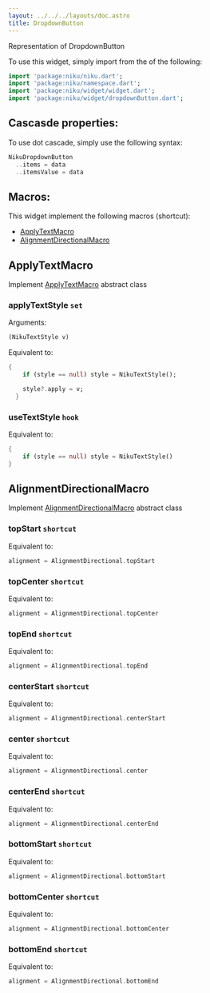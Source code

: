 ```yaml
---
layout: ../../../layouts/doc.astro
title: DropdownButton
---
```

Representation of DropdownButton


To use this widget, simply import from the of the following:
```dart
import 'package:niku/niku.dart';
import 'package:niku/namespace.dart';
import 'package:niku/widget/widget.dart';
import 'package:niku/widget/dropdownButton.dart';
```

## Cascasde properties:
To use dot cascade, simply use the following syntax:

```dart
NikuDropdownButton
  ..items = data
  ..itemsValue = data
```

## Macros:
This widget implement the following macros (shortcut):
- [ApplyTextMacro](/docs/macros/applyText)
- [AlignmentDirectionalMacro](/docs/macros/alignmentDirectional)

## ApplyTextMacro
Implement [ApplyTextMacro](/docs/macros/applyText) abstract class

### applyTextStyle `set`

Arguments:
```dart
(NikuTextStyle v) 
```

Equivalent to:
```dart
{
    if (style == null) style = NikuTextStyle();

    style?.apply = v;
  }
```

### useTextStyle `hook`

Equivalent to:
```dart
{
    if (style == null) style = NikuTextStyle()
}
```

## AlignmentDirectionalMacro
Implement [AlignmentDirectionalMacro](/docs/macros/alignmentDirectional) abstract class

### topStart `shortcut`

Equivalent to:
```dart
alignment = AlignmentDirectional.topStart
```

### topCenter `shortcut`

Equivalent to:
```dart
alignment = AlignmentDirectional.topCenter
```

### topEnd `shortcut`

Equivalent to:
```dart
alignment = AlignmentDirectional.topEnd
```

### centerStart `shortcut`

Equivalent to:
```dart
alignment = AlignmentDirectional.centerStart
```

### center `shortcut`

Equivalent to:
```dart
alignment = AlignmentDirectional.center
```

### centerEnd `shortcut`

Equivalent to:
```dart
alignment = AlignmentDirectional.centerEnd
```

### bottomStart `shortcut`

Equivalent to:
```dart
alignment = AlignmentDirectional.bottomStart
```

### bottomCenter `shortcut`

Equivalent to:
```dart
alignment = AlignmentDirectional.bottomCenter
```

### bottomEnd `shortcut`

Equivalent to:
```dart
alignment = AlignmentDirectional.bottomEnd
```


